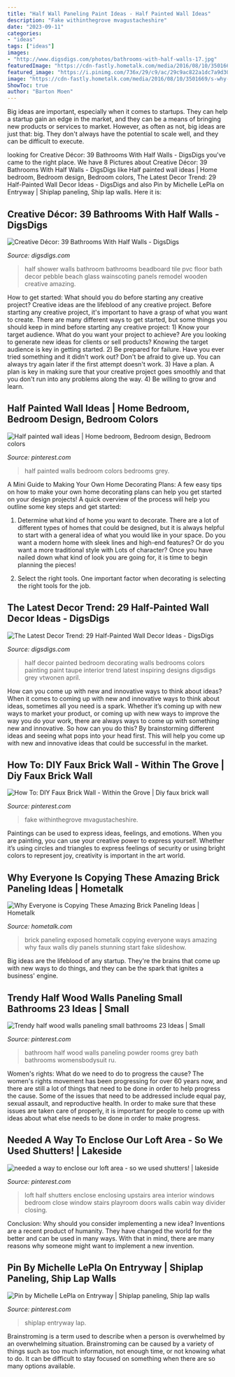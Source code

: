 ```yaml
---
title: "Half Wall Paneling Paint Ideas - Half Painted Wall Ideas"
description: "Fake withinthegrove mvagustacheshire"
date: "2023-09-11"
categories:
- "ideas"
tags: ["ideas"]
images:
- "http://www.digsdigs.com/photos/bathrooms-with-half-walls-17.jpg"
featuredImage: "https://cdn-fastly.hometalk.com/media/2016/08/10/3501669/s-why-everyone-is-copying-these-amazing-brick-paneling-ideas.jpg?size=1600x1000&amp;nocrop=1"
featured_image: "https://i.pinimg.com/736x/29/c9/ac/29c9ac822a1dc7a9d306e761fdbf6a6b.jpg"
image: "https://cdn-fastly.hometalk.com/media/2016/08/10/3501669/s-why-everyone-is-copying-these-amazing-brick-paneling-ideas.jpg?size=1600x1000&amp;nocrop=1"
ShowToc: true
author: "Barton Moen"
---
```



Big ideas are important, especially when it comes to startups. They can help a startup gain an edge in the market, and they can be a means of bringing new products or services to market. However, as often as not, big ideas are just that: big. They don't always have the potential to scale well, and they can be difficult to execute.

	

		
looking for Creative Décor: 39 Bathrooms With Half Walls - DigsDigs you've came to the right place. We have 8 Pictures about Creative Décor: 39 Bathrooms With Half Walls - DigsDigs like Half painted wall ideas | Home bedroom, Bedroom design, Bedroom colors, The Latest Decor Trend: 29 Half-Painted Wall Decor Ideas - DigsDigs and also Pin by Michelle LePla on Entryway | Shiplap paneling, Ship lap walls. Here it is:
		
    
## Creative Décor: 39 Bathrooms With Half Walls - DigsDigs

<img loading=lazy src="http://www.digsdigs.com/photos/bathrooms-with-half-walls-17.jpg" onerror="this.onerror=null;this.src='https://tse2.mm.bing.net/th?id=OIP.lfDxIWcmQfJvwoKtbrhikwHaLH&amp;pid=15.1';" alt="Creative Décor: 39 Bathrooms With Half Walls - DigsDigs">

_Source: digsdigs.com_

>half shower walls bathroom bathrooms beadboard tile pvc floor bath decor pebble beach glass wainscoting panels remodel wooden creative amazing. 

	

How to get started: What should you do before starting any creative project?
Creative ideas are the lifeblood of any creative project. Before starting any creative project, it's important to have a grasp of what you want to create. There are many different ways to get started, but some things you should keep in mind before starting any creative project: 1) Know your target audience. What do you want your project to achieve? Are you looking to generate new ideas for clients or sell products? Knowing the target audience is key in getting started. 2) Be prepared for failure. Have you ever tried something and it didn't work out? Don't be afraid to give up. You can always try again later if the first attempt doesn't work. 3) Have a plan. A plan is key in making sure that your creative project goes smoothly and that you don't run into any problems along the way. 4) Be willing to grow and learn.

    
## Half Painted Wall Ideas | Home Bedroom, Bedroom Design, Bedroom Colors

<img loading=lazy src="https://i.pinimg.com/736x/06/8d/3a/068d3aab8a483262ebf7a260a64587fe--white-grey-bedrooms-half-painted-walls.jpg" onerror="this.onerror=null;this.src='https://tse4.mm.bing.net/th?id=OIP.7tMWJw2QWalF0GwfOiheIgHaLh&amp;pid=15.1';" alt="Half painted wall ideas | Home bedroom, Bedroom design, Bedroom colors">

_Source: pinterest.com_

>half painted walls bedroom colors bedrooms grey. 

	

A Mini Guide to Making Your Own Home Decorating Plans:
A few easy tips on how to make your own home decorating plans can help you get started on your design projects! A quick overview of the process will help you outline some key steps and get started:
1. Determine what kind of home you want to decorate. There are a lot of different types of homes that could be designed, but it is always helpful to start with a general idea of what you would like in your space. Do you want a modern home with sleek lines and high-end features? Or do you want a more traditional style with Lots of character? Once you have nailed down what kind of look you are going for, it is time to begin planning the pieces!

2. Select the right tools. One important factor when decorating is selecting the right tools for the job.

    
## The Latest Decor Trend: 29 Half-Painted Wall Decor Ideas - DigsDigs

<img loading=lazy src="https://www.digsdigs.com/photos/half-painted-wall-decor-ideas-26-554x738.jpg" onerror="this.onerror=null;this.src='https://tse3.mm.bing.net/th?id=OIP.OiVRFKOpZRvpdiLzh1iwHAHaJ3&amp;pid=15.1';" alt="The Latest Decor Trend: 29 Half-Painted Wall Decor Ideas - DigsDigs">

_Source: digsdigs.com_

>half decor painted bedroom decorating walls bedrooms colors painting paint taupe interior trend latest inspiring designs digsdigs grey vtwonen april. 

	

How can you come up with new and innovative ways to think about ideas?
When it comes to coming up with new and innovative ways to think about ideas, sometimes all you need is a spark. Whether it’s coming up with new ways to market your product, or coming up with new ways to improve the way you do your work, there are always ways to come up with something new and innovative. So how can you do this? By brainstorming different ideas and seeing what pops into your head first. This will help you come up with new and innovative ideas that could be successful in the market.

    
## How To: DIY Faux Brick Wall - Within The Grove | Diy Faux Brick Wall

<img loading=lazy src="https://i.pinimg.com/736x/91/22/19/9122193d2a6b34ef489dc82107a26381.jpg" onerror="this.onerror=null;this.src='https://tse1.mm.bing.net/th?id=OIP.bsKVZKk8aXYdBaODi_JsdgHaLH&amp;pid=15.1';" alt="How To: DIY Faux Brick Wall - Within the Grove | Diy faux brick wall">

_Source: pinterest.com_

>fake withinthegrove mvagustacheshire. 

	

Paintings can be used to express ideas, feelings, and emotions.
When you are painting, you can use your creative power to express yourself. Whether it’s using circles and triangles to express feelings of security or using bright colors to represent joy, creativity is important in the art world.

    
## Why Everyone Is Copying These Amazing Brick Paneling Ideas | Hometalk

<img loading=lazy src="https://cdn-fastly.hometalk.com/media/2016/08/10/3501669/s-why-everyone-is-copying-these-amazing-brick-paneling-ideas.jpg?size=1600x1000&amp;nocrop=1" onerror="this.onerror=null;this.src='https://tse3.mm.bing.net/th?id=OIP.WsyxvN_t4qAk9YixFqHHPwHaKw&amp;pid=15.1';" alt="Why Everyone is Copying These Amazing Brick Paneling Ideas | Hometalk">

_Source: hometalk.com_

>brick paneling exposed hometalk copying everyone ways amazing why faux walls diy panels stunning start fake slideshow. 

	

Big ideas are the lifeblood of any startup. They're the brains that come up with new ways to do things, and they can be the spark that ignites a business' engine.

    
## Trendy Half Wood Walls Paneling Small Bathrooms 23 Ideas | Small

<img loading=lazy src="https://i.pinimg.com/736x/29/c9/ac/29c9ac822a1dc7a9d306e761fdbf6a6b.jpg" onerror="this.onerror=null;this.src='https://tse3.mm.bing.net/th?id=OIP.vwaeEcfPgXd7MZeoobtrpwAAAA&amp;pid=15.1';" alt="Trendy half wood walls paneling small bathrooms 23 Ideas | Small">

_Source: pinterest.com_

>bathroom half wood walls paneling powder rooms grey bath bathrooms womensbodysuit ru. 

	

Women's rights: What do we need to do to progress the cause?
The women's rights movement has been progressing for over 60 years now, and there are still a lot of things that need to be done in order to help progress the cause. Some of the issues that need to be addressed include equal pay, sexual assault, and reproductive health. In order to make sure that these issues are taken care of properly, it is important for people to come up with ideas about what else needs to be done in order to make progress.

    
## Needed A Way To Enclose Our Loft Area - So We Used Shutters! | Lakeside

<img loading=lazy src="https://i.pinimg.com/736x/db/5d/45/db5d45d114ef77509bdad7426fa9f135--cabin-loft-house-improvements.jpg?b=t" onerror="this.onerror=null;this.src='https://tse3.mm.bing.net/th?id=OIP.whi6rjrTdbdoqcr_6S_YeAHaJ3&amp;pid=15.1';" alt="needed a way to enclose our loft area - so we used shutters! | lakeside">

_Source: pinterest.com_

>loft half shutters enclose enclosing upstairs area interior windows bedroom close window stairs playroom doors walls cabin way divider closing. 

	

Conclusion: Why should you consider implementing a new idea?
Inventions are a recent product of humanity. They have changed the world for the better and can be used in many ways. With that in mind, there are many reasons why someone might want to implement a new invention.

    
## Pin By Michelle LePla On Entryway | Shiplap Paneling, Ship Lap Walls

<img loading=lazy src="https://i.pinimg.com/736x/ac/0a/9e/ac0a9eaa3e26cb82e6312c1907567251.jpg" onerror="this.onerror=null;this.src='https://tse2.mm.bing.net/th?id=OIP.epgyTOOGTFL0xgE5LZczvwHaKv&amp;pid=15.1';" alt="Pin by Michelle LePla on Entryway | Shiplap paneling, Ship lap walls">

_Source: pinterest.com_

>shiplap entryway lap. 

	

Brainstroming is a term used to describe when a person is overwhelmed by an overwhelming situation. Brainstroming can be caused by a variety of things such as too much information, not enough time, or not knowing what to do. It can be difficult to stay focused on something when there are so many options available.

